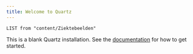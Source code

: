 ```yaml
---
title: Welcome to Quartz
---
```

```dataview
LIST from "content/Ziektebeelden"
```

This is a blank Quartz installation.
See the [documentation](https://quartz.jzhao.xyz) for how to get started.
